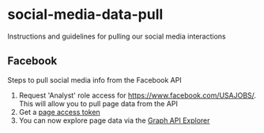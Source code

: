 # social-media-data-pull
Instructions and guidelines for pulling our social media interactions

## Facebook
Steps to pull social media info from the Facebook API

1. Request 'Analyst' role access for https://www.facebook.com/USAJOBS/. This will allow you to pull page data from the API
2. Get a [page access token](https://developers.facebook.com/docs/pages/access-tokens)
3. You can now explore page data via the [Graph API Explorer](https://developers.facebook.com/tools/explorer/)

